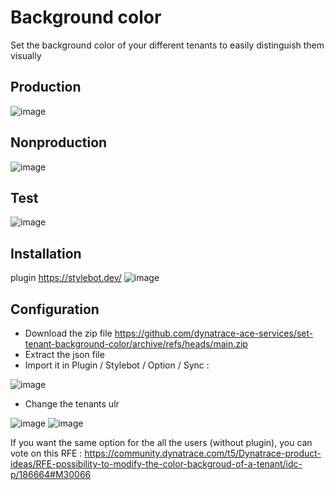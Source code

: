 # Background color 
Set the background color of your different tenants to easily distinguish them visually
## Production 
![image](https://user-images.githubusercontent.com/40337213/168834029-d75d17bd-afda-466d-b303-bad0f3b0a8cd.png)

## Nonproduction
![image](https://user-images.githubusercontent.com/40337213/168834528-b200f23b-8800-439f-9d7d-3d662afbee07.png)

## Test
![image](https://user-images.githubusercontent.com/40337213/168834437-83909267-ad94-4e6b-b4b9-372e38357d59.png)

## Installation 
plugin https://stylebot.dev/
  ![image](https://user-images.githubusercontent.com/40337213/168835180-95b10d6c-c36e-4877-aa57-5949cbd333af.png)

## Configuration
- Download the zip file https://github.com/dynatrace-ace-services/set-tenant-background-color/archive/refs/heads/main.zip
- Extract the json file
- Import it in Plugin / Stylebot / Option / Sync : 

![image](https://user-images.githubusercontent.com/40337213/168837079-ff3ff2ac-eace-4652-9154-f81ab3a4138c.png)

- Change the tenants ulr

![image](https://user-images.githubusercontent.com/40337213/168840503-a2a86478-40b5-4ff6-a1c3-9f21452a1853.png)
![image](https://user-images.githubusercontent.com/40337213/168840219-c6f4a9f4-091a-4b38-b77e-b4de113eea98.png)

If you want the same option for the all the users (without plugin), you can vote on this RFE : 
https://community.dynatrace.com/t5/Dynatrace-product-ideas/RFE-possibility-to-modify-the-color-backgroud-of-a-tenant/idc-p/186664#M30066
